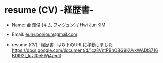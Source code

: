 # resume (CV) -経歴書-


* Name: 金 輝俊 (キム フィジュン) / Hwi Jun KIM
* Email: euler.bonjour@gmail.com

* resume (CV) -経歴書- は以下のURLに移動しました
https://docs.google.com/document/d/1czBVntPBhOBG9KUvkWADlS716BDI92I_lu2ll0eFWj4/edit